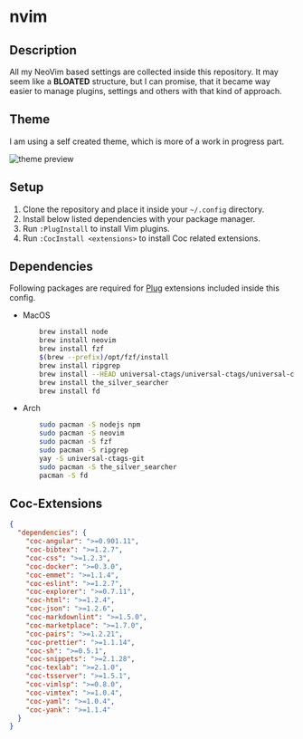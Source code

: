 # nvim

## Description

All my NeoVim based settings are collected inside this repository.
It may seem like a **BLOATED** structure, but I can promise, that it became way
easier to manage plugins, settings and others with that kind of
approach.

## Theme

I am using a self created theme, which is more of a work in progress part.

![theme preview](https://ibb.co/w0y80B7)

## Setup

1. Clone the repository and place it inside your `~/.config` directory.
2. Install below listed dependencies with your package manager.
3. Run `:PlugInstall` to install Vim plugins.
4. Run `:CocInstall <extensions>` to install Coc related extensions.

## Dependencies

Following packages are required for [Plug](https://github.com/junegunn/vim-plug)
extensions included inside this config.

- MacOS

    ```bash
        brew install node
        brew install neovim
        brew install fzf
        $(brew --prefix)/opt/fzf/install
        brew install ripgrep
        brew install --HEAD universal-ctags/universal-ctags/universal-ctags
        brew install the_silver_searcher
        brew install fd
    ```

- Arch

    ```bash
        sudo pacman -S nodejs npm
        sudo pacman -S neovim
        sudo pacman -S fzf
        sudo pacman -S ripgrep
        yay -S universal-ctags-git
        sudo pacman -S the_silver_searcher
        pacman -S fd
    ```

## Coc-Extensions

```json
{
  "dependencies": {
    "coc-angular": ">=0.901.11",
    "coc-bibtex": ">=1.2.7",
    "coc-css": ">=1.2.3",
    "coc-docker": ">=0.3.0",
    "coc-emmet": ">=1.1.4",
    "coc-eslint": ">=1.2.7",
    "coc-explorer": ">=0.7.11",
    "coc-html": ">=1.2.4",
    "coc-json": ">=1.2.6",
    "coc-markdownlint": ">=1.5.0",
    "coc-marketplace": ">=1.7.0",
    "coc-pairs": ">=1.2.21",
    "coc-prettier": ">=1.1.14",
    "coc-sh": ">=0.5.1",
    "coc-snippets": ">=2.1.28",
    "coc-texlab": ">=2.1.0",
    "coc-tsserver": ">=1.5.1",
    "coc-vimlsp": ">=0.8.0",
    "coc-vimtex": ">=1.0.4",
    "coc-yaml": ">=1.0.4",
    "coc-yank": ">=1.1.4"
  }
}
```
